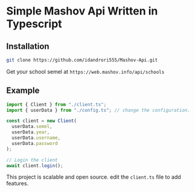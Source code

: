 # Simple Mashov Api Written in Typescript

## Installation
```bash
git clone https://github.com/idandrori555/Mashov-Api.git
```

Get your school semel at ```https://web.mashov.info/api/schools```

## Example
```js
import { Client } from "./client.ts";
import { userData } from "./config.ts"; // change the configuration.

const client = new Client(
  userData.semel,
  userData.year,
  userData.username,
  userData.password
);

// Login the client
await client.login(); 
```

This project is scalable and open source. edit the ```client.ts``` file to add features.
